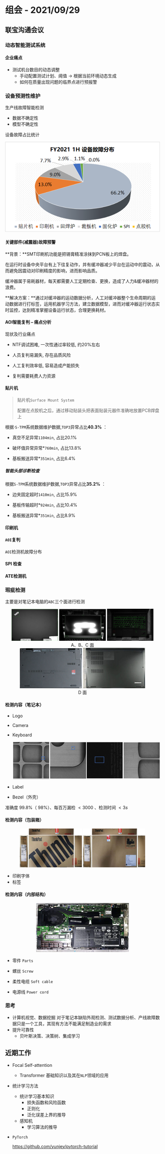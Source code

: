 # 组会 - 2021/09/29



## 联宝沟通会议

### 动态智能测试系统

#### 企业痛点

- 测试机台数目的动态调整
  - 手动配置测试计划、阈值 $\rightarrow$  根据当前环境动态生成
  - 如何在质量出现问题的临界点进行预报警



### 设备预测性维护

生产线故障智能检测

- 数据不确定性
- 模型不确定性

设备故障占比统计

![image-20210930120831785](.\Image\1-8.png)



#### 关键部件(减震器)故障预警

**背景：**SMT印刷机功能是把锡膏精准涂抹到PCN板上的焊盘。

在运行时设备中央平台有上下往复动作，并有缓冲器减少平台在运动中的震动，从而避免因震动对印刷精度的影响，进而影响品质。

缓冲器属于易耗器材，每天都需要人工定期检查、更换，造成了人力&缓冲器材的浪费。

**解决方案：**通过对缓冲器的运动数据分析，人工对缓冲器整个生命周期的运动数据进行打标签，运用机器学习方法，建立数据模型，进而对缓冲器运行状态实时监控，达到精准掌握设备运行状态，合理更换耗材。



<div>




#### AOI智能复判 – 痛点分析

现状及行业痛点

- NTF调试困难, 一次性通过率较低, 约20%左右

- 人员复判易漏失, 存在品质风险

- 人工复判效率低, 容易造成产能损失

- 复判需要耗费人力资源



#### 贴片机

> 贴片机`Surface Mount System`
>
> 配置在点胶机之后，通过移动贴装头把表面贴装元器件准确地放置PCB焊盘上

根据·`S-TPM`系统数据维护数据,`TOP3`异常占比**40.3%** ：

- 真空不足异常`1104min`, 占比20.1%

- 破坏值异常异常*`760min`, 占比13.8%

- 基板搬送异常*`351min`, 占比6.4%

##### 智能头部诊断检查

根据`S-TPM`系统数据维护数据,`TOP3`异常占比**35.2%** ：

- 边夹固定超时`1410min`, 占比15.9%

- 基板传输超时*`924min`, 占比10.4%

- 基板搬送异常*`351min`, 占比8.9%



#### 印刷机



#### `AOI`复判

`AOI`检测机故障分布





#### SPI 检查



#### ATE检测机









### 瑕疵检测

主要是对笔记本电脑的`ABC`三个面进行检测

<div align="center">
	<img src=".\Image\1-1.png"  style="width:30%;" />
    <img src=".\Image\1-2.png"  style="width:30%;" />
    <img src=".\Image\1-3.png"  style="width:30%;" />
</div>

<div align="center">A、B、C 面</div>

<div align="center">
	<img src=".\Image\1-9.png"  style="width:40%;" />
    <img src=".\Image\1-10.png"  style="width:40%;" />
</div>

<div align="center">D 面</div>

#### 检测内容（笔记本）

- Logo

- Camera

- Keyboard

  <div align="center">
  	<img src=".\Image\1-4.png" />
  </div>

- Label

- Bezel（外壳）

准确度 $99.8\%$（ $98\%$）、每百万漏检 $\lt 3000$ 、检测时间 $\lt 3s$ 



#### 检测内容（包装箱）

<div align="center">
	<img src=".\Image\1-5.png"  style="width:40%;" />
	<img src=".\Image\1-6.png"  style="width:40%;" />
</div>

- 印刷字体
- 标签



#### 检测内容（内部结构）

<div align="center">
	<img src=".\Image\1-7.png"  style="width:60%;" />
</div>

- 零件 `Parts`

- 螺丝 `Screw`

- 柔性电缆 `Soft cable`

- 电源线 `Power cord`



### 思考

- 计算机视觉、数据挖掘 对于笔记本缺陷外观检测、测试数据分析、产线故障数据只是一个工具，其现有方法不能满足制造业的需求
- 提升可靠性
  - 贝叶斯决策、决策树、集成学习




## 近期工作

- Focal Self-attention
  - Transformer 基础知识以及其在`NLP`领域的应用

- 统计学习方法

  - 统计学习基本知识
    - 损失函数和风险函数
    - 正则化
    - 泛化误差上界的推导
  - 感知机
    - 学习算法的推导

- `PyTorch`

  https://github.com/yunjey/pytorch-tutorial





